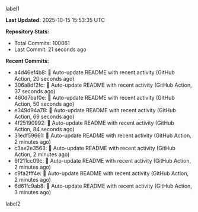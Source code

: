 
label1 
<!-- ACTIVITY_START -->
**Last Updated:** 2025-10-15 15:53:35 UTC

**Repository Stats:**
- Total Commits: 100061
- Last Commit: 21 seconds ago

**Recent Commits:**
- a4d46ef4b8: 🤖 Auto-update README with recent activity (GitHub Action, 20 seconds ago)
- 306a8df2fc: 🤖 Auto-update README with recent activity (GitHub Action, 37 seconds ago)
- 460d7baf0e: 🤖 Auto-update README with recent activity (GitHub Action, 50 seconds ago)
- e349d94a78: 🤖 Auto-update README with recent activity (GitHub Action, 69 seconds ago)
- 4f25190992: 🤖 Auto-update README with recent activity (GitHub Action, 84 seconds ago)
- 31edf59661: 🤖 Auto-update README with recent activity (GitHub Action, 2 minutes ago)
- c3ae2e3563: 🤖 Auto-update README with recent activity (GitHub Action, 2 minutes ago)
- 9f211cc09c: 🤖 Auto-update README with recent activity (GitHub Action, 2 minutes ago)
- c9fa2fff4e: 🤖 Auto-update README with recent activity (GitHub Action, 2 minutes ago)
- 6d61fc9ab8: 🤖 Auto-update README with recent activity (GitHub Action, 3 minutes ago)
<!-- ACTIVITY_END -->

label2
